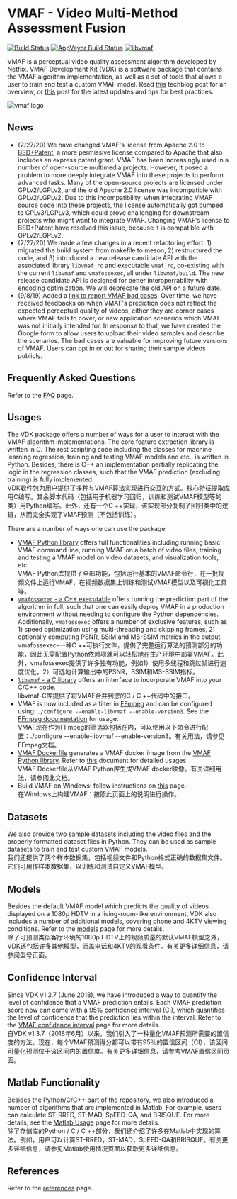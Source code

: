 VMAF - Video Multi-Method Assessment Fusion
===================

[![Build Status](https://travis-ci.org/Netflix/vmaf.svg?branch=master)](https://travis-ci.org/Netflix/vmaf) [![AppVeyor Build Status](https://ci.appveyor.com/api/projects/status/68i57b8ssasttngg?svg=true)](https://ci.appveyor.com/project/li-zhi/vmaf) [![libvmaf](https://github.com/Netflix/vmaf/workflows/libvmaf/badge.svg)](https://github.com/Netflix/vmaf/actions?query=workflow%3Alibvmaf)

VMAF is a perceptual video quality assessment algorithm developed by Netflix. VMAF Development Kit (VDK) is a software package that contains the VMAF algorithm implementation, as well as a set of tools that allows a user to train and test a custom VMAF model. Read [this](https://medium.com/netflix-techblog/toward-a-practical-perceptual-video-quality-metric-653f208b9652) techblog post for an overview, or [this](https://medium.com/netflix-techblog/vmaf-the-journey-continues-44b51ee9ed12) post for the latest updates and tips for best practices.

![vmaf logo](resource/images/vmaf_logo.jpg)

## News

- (2/27/20) We have changed VMAF's license from Apache 2.0 to [BSD+Patent](https://opensource.org/licenses/BSDplusPatent), a more permissive license compared to Apache that also includes an express patent grant. VMAF has been increasingly used in a number of open-source multimedia projects. However, it posed a problem to more deeply integrate VMAF into these projects to perform advanced tasks. Many of the open-source projects are licensed under GPLv2/LGPLv2, and the old Apache 2.0 license was incompatible with GPLv2/LGPLv2. Due to this incompatibility, when integrating VMAF source code into these projects, the license automatically got bumped to GPLv3/LGPLv3, which could prove challenging for downstream projects who might want to integrate VMAF. Changing VMAF’s license to BSD+Patent have resolved this issue, because it is compatible with GPLv2/LGPLv2.
- (2/27/20) We made a few changes in a recent refactoring effort: 1) migrated the build system from makefile to meson, 2) restructured the code, and 3) introduced a new release candidate API with the associated library `libvmaf_rc` and executable `vmaf_rc`, co-existing with the current `libvmaf` and `vmafossexec`, all under `libvmaf/build`. The new release candidate API is designed for better interoperrability with encoding optimization. We will deprecate the old API on a future date.
- (9/8/19) Added a [link to report VMAF bad cases](https://docs.google.com/forms/d/e/1FAIpQLSdJntNoBuucMSiYoK3SDWoY1QN0yiFAi5LyEXuOyXEWJbQBtQ/viewform?usp=sf_link). Over time, we have received feedbacks on when VMAF's prediction does not reflect the expected perceptual quality of videos, either they are corner cases where VMAF fails to cover, or new application scenarios which VMAF was not initially intended for. In response to that, we have created the Google form to allow users to upload their video samples and describe the scenarios. The bad cases are valuable for improving future versions of VMAF. Users can opt in or out for sharing their sample videos publicly.

## Frequently Asked Questions

Refer to the [FAQ](FAQ.md) page.

## Usages

The VDK package offers a number of ways for a user to interact with the VMAF algorithm implementations. The core feature extraction library is written in C. The rest scripting code including the classes for machine learning regression, training and testing VMAF models and etc., is written in Python. Besides, there is C++ an implementation partially replicating the logic in the regression classes, such that the VMAF prediction (excluding training) is fully implemented.  
VDK软件包为用户提供了多种与VMAF算法实现进行交互的方式。核心特征提取库用C编写。其余脚本代码（包括用于机器学习回归，训练和测试VMAF模型等的类）用Python编写。此外，还有一个C ++实现，该实现部分复制了回归类中的逻辑，从而完全实现了VMAF预测（不包括训练）。

There are a number of ways one can use the package:

  - [VMAF Python library](resource/doc/VMAF_Python_library.md) offers full functionalities including running basic VMAF command line, running VMAF on a batch of video files, training and testing a VMAF model on video datasets, and visualization tools, etc.  
    VMAF Python库提供了全部功能，包括运行基本的VMAF命令行，在一批视频文件上运行VMAF，在视频数据集上训练和测试VMAF模型以及可视化工具等。
  - [`vmafossexec` - a C++ executable](resource/doc/vmafossexec.md) offers running the prediction part of the algorithm in full, such that one can easily deploy VMAF in a production environment without needing to configure the Python dependencies. Additionally, `vmafossexec` offers a number of exclusive features, such as 1) speed optimization using multi-threading and skipping frames, 2) optionally computing PSNR, SSIM and MS-SSIM metrics in the output.  
    vmafossexec-一种C ++可执行文件，提供了完整运行算法的预测部分的功能，因此无需配置Python依赖项就可以轻松地在生产环境中部署VMAF。此外，vmafossexec提供了许多独有功能，例如1）使用多线程和跳过帧进行速度优化，2）可选地计算输出中的PSNR，SSIM和MS-SSIM指标。
  - [`libvmaf` - a C library](libvmaf/README.md) offers an interface to incorporate VMAF into your C/C++ code.  
    libvmaf-C库提供了将VMAF合并到您的C / C ++代码中的接口。
  - VMAF is now included as a filter in [FFmpeg](http://ffmpeg.org/) and can be configured using: `./configure --enable-libvmaf --enable-version3`. See the [FFmpeg documentation](https://ffmpeg.org/ffmpeg-filters.html#libvmaf) for usage.  
    VMAF现在作为FFmpeg的筛选器包括在内，可以使用以下命令进行配置：./configure --enable-libvmaf --enable-version3。有关用法，请参见FFmpeg文档。
  - [VMAF Dockerfile](Dockerfile) generates a VMAF docker image from the [VMAF Python library](resource/doc/VMAF_Python_library.md). Refer to [this](resource/doc/docker.md) document for detailed usages.  
    VMAF Dockerfile从VMAF Python库生成VMAF docker映像。有关详细用法，请参阅此文档。
  - Build VMAF on Windows: follow instructions on [this](resource/doc/BuildForWindows.md) page.  
    在Windows上构建VMAF：按照此页面上的说明进行操作。

## Datasets

We also provide [two sample datasets](resource/doc/datasets.md) including the video files and the properly formatted dataset files in Python. They can be used as sample datasets to train and test custom VMAF models.  
我们还提供了两个样本数据集，包括视频文件和Python格式正确的数据集文件。它们可用作样本数据集，以训练和测试自定义VMAF模型。

## Models

Besides the default VMAF model which predicts the quality of videos displayed on a 1080p HDTV in a living-room-like environment, VDK also includes a number of additional models, covering phone and 4KTV viewing conditions. Refer to the [models](resource/doc/models.md) page for more details.  
除了可预测类似客厅环境的1080p HDTV上的视频质量的默认VMAF模型之外，VDK还包括许多其他模型，涵盖电话和4KTV的观看条件。有关更多详细信息，请参阅型号页面。

## Confidence Interval

Since VDK v1.3.7 (June 2018), we have introduced a way to quantify the level of confidence that a VMAF prediction entails. Each VMAF prediction score now can come with a 95% confidence interval (CI), which quantifies the level of confidence that the prediction lies within the interval. Refer to the [VMAF confidence interval](resource/doc/conf_interval.md) page for more details.  
自VDK v1.3.7（2018年6月）以来，我们引入了一种量化VMAF预测所需要的置信度的方法。现在，每个VMAF预测得分都可以带有95％的置信区间（CI），该区间可量化预测位于该区间内的置信度。有关更多详细信息，请参考VMAF置信区间页面。

## Matlab Functionality

Besides the Python/C/C++ part of the repository, we also introduced a number of algorithms that are implemented in Matlab. For example, users can calculate ST-RRED, ST-MAD, SpEED-QA, and BRISQUE. For more details, see the [Matlab Usage](resource/doc/matlab_usage.md) page for more details.  
除了存储库的Python / C / C ++部分，我们还介绍了许多在Matlab中实现的算法。例如，用户可以计算ST-RRED，ST-MAD，SpEED-QA和BRISQUE。有关更多详细信息，请参见Matlab使用情况页面以获取更多详细信息。

## References

Refer to the [references](resource/doc/references.md) page.
